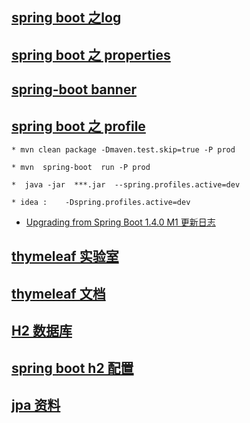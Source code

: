 ## [spring boot 之log](https://springframework.guru/using-logback-spring-boot/)

## [spring boot 之 properties](http://docs.spring.io/spring-boot/docs/current/reference/html/common-application-properties.html)

## [spring-boot banner](http://www.ekiras.com/2016/02/adding-custom-banner-in-springboot-application.html)

## [spring boot 之 profile]()
    
    * mvn clean package -Dmaven.test.skip=true -P prod  

    * mvn  spring-boot  run -P prod
    
    *  java -jar  ***.jar  --spring.profiles.active=dev
    
    * idea :    -Dspring.profiles.active=dev
    
* [Upgrading from Spring Boot 1.4.0 M1 更新日志](https://github.com/spring-projects/spring-boot/wiki/Spring-Boot-1.4.0-M2-Release-Notes)

## [thymeleaf 实验室](http://itutorial.thymeleaf.org/)

## [thymeleaf 文档](http://www.thymeleaf.org/documentation.html)


## [H2 数据库](http://aub.iteye.com/blog/1882650)

## [spring boot h2 配置](https://springframework.guru/using-the-h2-database-console-in-spring-boot-with-spring-security/)

## [jpa 资料](http://www.ibm.com/developerworks/cn/opensource/os-cn-spring-jpa/)
